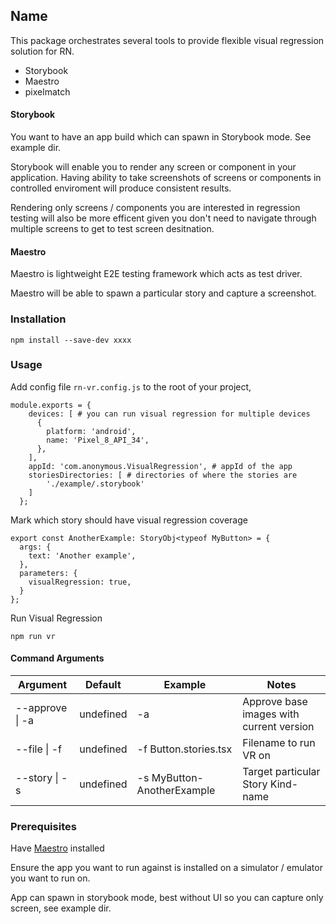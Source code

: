 
## Name

This package orchestrates several tools to provide flexible visual regression solution for RN.

* Storybook
* Maestro
* pixelmatch

#### Storybook

You want to have an app build which can spawn in Storybook mode. See example dir.

Storybook will enable you to render any screen or component in your application. Having ability to take screenshots of screens or components in controlled enviroment will produce consistent results.

Rendering only screens / components you are interested in regression testing will also be more efficent given you don't need to navigate through multiple screens to get to test screen desitnation.

#### Maestro

Maestro is lightweight E2E testing framework which acts as test driver.

Maestro will be able to spawn a particular story and capture a screenshot.

### Installation

```
npm install --save-dev xxxx
```

### Usage

Add config file `rn-vr.config.js` to the root of your project,

```
module.exports = {
    devices: [ # you can run visual regression for multiple devices
      {
        platform: 'android',
        name: 'Pixel_8_API_34',
      },
    ],
    appId: 'com.anonymous.VisualRegression', # appId of the app
    storiesDirectories: [ # directories of where the stories are
        './example/.storybook'
    ]
  };
```

Mark which story should have visual regression coverage

```
export const AnotherExample: StoryObj<typeof MyButton> = {
  args: {
    text: 'Another example',
  },
  parameters: {
    visualRegression: true,
  }
};
```

Run Visual Regression
```
npm run vr
```

#### Command Arguments

| Argument       | Default   | Example                    | Notes
| -------------- | --------- | -------------------------- | ----|
| --approve \| -a| undefined | -a                         | Approve base images with current version
| --file \| -f   | undefined | -f Button.stories.tsx      | Filename to run VR on
| --story \| -s  | undefined | -s MyButton-AnotherExample | Target particular Story Kind-name

### Prerequisites

Have [Maestro](https://maestro.mobile.dev/) installed

Ensure the app you want to run against is installed on a simulator / emulator you want to run on.

App can spawn in storybook mode, best without UI so you can capture only screen, see example dir.
